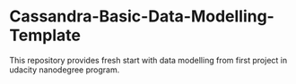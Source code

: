 # Cassandra-Basic-Data-Modelling-Template
This repository provides fresh start with data modelling from first project in udacity nanodegree program.
